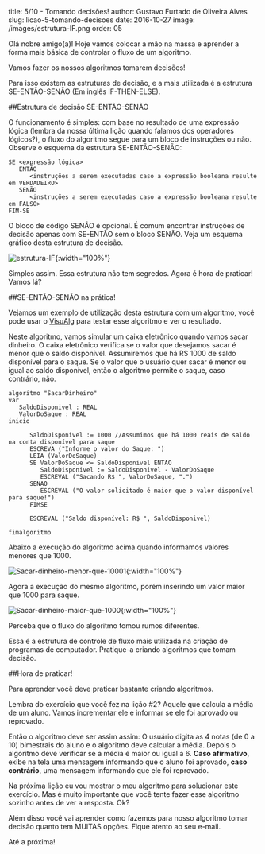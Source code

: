title: 5/10 - Tomando decisões!
author: Gustavo Furtado de Oliveira Alves
slug: licao-5-tomando-decisoes
date: 2016-10-27
image: /images/estrutura-IF.png
order: 05

Olá nobre amigo(a)! Hoje vamos colocar a mão na massa e aprender a forma
mais básica de controlar o fluxo de um algoritmo.

Vamos fazer os nossos algoritmos tomarem decisões!

Para isso existem as estruturas de decisão, e a mais utilizada é a
estrutura SE-ENTÃO-SENÃO (Em inglês IF-THEN-ELSE).

##Estrutura de decisão SE-ENTÃO-SENÃO

O funcionamento é simples: com base no resultado de uma expressão lógica
(lembra da nossa última lição quando falamos dos operadores lógicos?), o
fluxo do algoritmo segue para um bloco de instruções ou não. Observe o
esquema da estrutura SE-ENTÃO-SENÃO:

```
SE <expressão lógica>
   ENTÃO
      <instruções a serem executadas caso a expressão booleana resulte em VERDADEIRO>
   SENÃO
      <instruções a serem executadas caso a expressão booleana resulte em FALSO>
FIM-SE
```

O bloco de código SENÃO é opcional. É comum encontrar instruções de
decisão apenas com SE-ENTÃO sem o bloco SENÃO. Veja um esquema gráfico
desta estrutura de decisão.

![estrutura-IF](/images/estrutura-IF.png){:width="100%"}

Simples assim. Essa estrutura não tem segredos. Agora é hora de praticar! Vamos lá?

##SE-ENTÃO-SENÃO na prática!

Vejamos um exemplo de utilização desta estrutura com um algoritmo, você pode usar o
[VisuAlg](http://www.dicasdeprogramacao.com.br/download-visualg/) para testar esse algoritmo e ver o resultado.

Neste algoritmo, vamos simular um caixa eletrônico quando vamos sacar
dinheiro. O caixa eletrônico verifica se o valor que desejamos sacar é
menor que o saldo disponível. Assumiremos que há R$ 1000 de saldo
disponível para o saque. Se o valor que o usuário quer sacar é menor ou igual ao saldo disponível, então o algoritmo permite o saque, caso contrário, não.

```
algoritmo "SacarDinheiro"
var
   SaldoDisponivel : REAL
   ValorDoSaque : REAL
inicio

      SaldoDisponivel := 1000 //Assumimos que há 1000 reais de saldo na conta disponível para saque
      ESCREVA ("Informe o valor do Saque: ")
      LEIA (ValorDoSaque)
      SE ValorDoSaque <= SaldoDisponivel ENTAO
         SaldoDisponivel := SaldoDisponivel - ValorDoSaque
         ESCREVAL ("Sacando R$ ", ValorDoSaque, ".")
      SENAO
         ESCREVAL ("O valor solicitado é maior que o valor disponível para saque!")
      FIMSE

      ESCREVAL ("Saldo disponível: R$ ", SaldoDisponivel)

fimalgoritmo
```

Abaixo a execução do algoritmo acima quando informamos valores menores
que 1000.


![Sacar-dinheiro-menor-que-10001](/images/Sacar-dinheiro-menor-que-10001.png){:width="100%"}

Agora a execução do mesmo algoritmo, porém inserindo um valor maior que
1000 para saque.

![Sacar-dinheiro-maior-que-1000](/images/Sacar-dinheiro-maior-que-1000.png){:width="100%"}

Perceba que o fluxo do algoritmo tomou rumos diferentes.

Essa é a estrutura de controle de fluxo mais utilizada na criação de
programas de computador. Pratique-a criando algoritmos que tomam
decisão.

##Hora de praticar!

Para aprender você deve praticar bastante criando algoritmos.

Lembra do exercício que você fez na lição #2? Aquele que calcula a média de um aluno. Vamos incrementar ele e informar se ele foi aprovado ou reprovado.

Então o algoritmo deve ser assim assim: O usuário digita as 4
notas (de 0 a 10) bimestrais do aluno e o algoritmo deve calcular a
média. Depois o algoritmo deve verificar se a média é maior ou igual a 6. **Caso afirmativo**, exibe na
tela uma mensagem informando que o aluno foi aprovado, **caso
contrário**, uma mensagem informando que ele foi reprovado.

Na próxima lição eu vou mostrar o meu algoritmo para solucionar este exercício.
Mas é muito importante que você tente fazer esse algoritmo sozinho antes de ver a resposta. Ok?

Além disso você vai aprender como fazemos para nosso algoritmo tomar decisão quanto tem MUITAS opções.
Fique atento ao seu e-mail.

Até a próxima!
